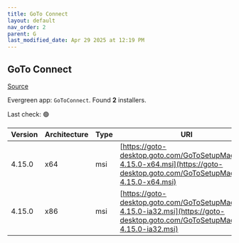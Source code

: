 ```yaml
---
title: GoTo Connect
layout: default
nav_order: 2
parent: G
last_modified_date: Apr 29 2025 at 12:19 PM
---
```


## GoTo Connect

[Source](https://support.goto.com/connect/help/what-are-the-download-links-for-it-admin-deployments)

Evergreen app: `GoToConnect`. Found **2** installers.

Last check: 🟢

| Version | Architecture | Type | URI                                                                                                                              |
| ------- | ------------ | ---- | -------------------------------------------------------------------------------------------------------------------------------- |
| 4.15.0  | x64          | msi  | [https://goto-desktop.goto.com/GoToSetupMachine-4.15.0-x64.msi](https://goto-desktop.goto.com/GoToSetupMachine-4.15.0-x64.msi)   |
| 4.15.0  | x86          | msi  | [https://goto-desktop.goto.com/GoToSetupMachine-4.15.0-ia32.msi](https://goto-desktop.goto.com/GoToSetupMachine-4.15.0-ia32.msi) |
